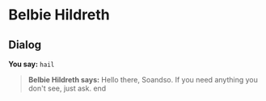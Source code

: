 # Belbie Hildreth


## Dialog

**You say:** `hail`



>**Belbie Hildreth says:** Hello there, Soandso. If you need anything you don't see, just ask.
end
